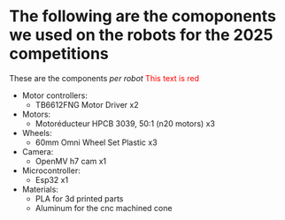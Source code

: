 # The following are the comoponents we used on the robots for the 2025 competitions
These are the components _per robot_
<span style="color: #FF0000;">This text is red</span>

- Motor controllers:
   - TB6612FNG Motor Driver x2
- Motors:
   - Motoréducteur HPCB 3039, 50:1 (n20 motors) x3
- Wheels:
   - 60mm Omni Wheel Set Plastic x3
- Camera:
   - OpenMV h7 cam x1
- Microcontroller:
   - Esp32 x1
- Materials:
   - PLA for 3d printed parts
   - Aluminum for the cnc machined cone



